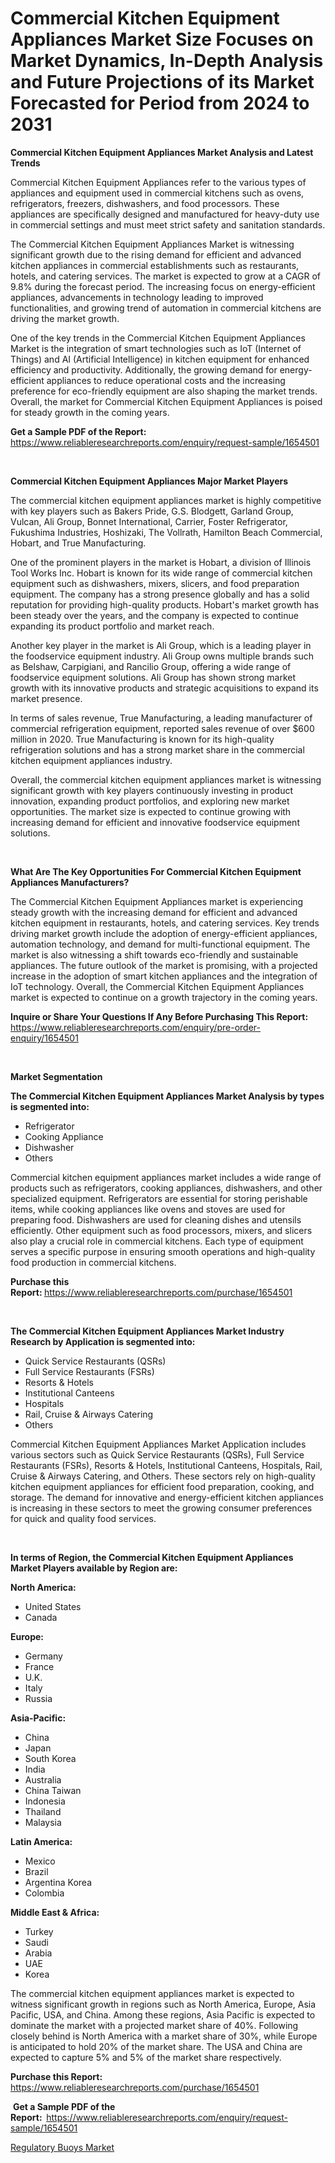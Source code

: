 <p><h1>Commercial Kitchen Equipment Appliances Market Size Focuses on Market Dynamics, In-Depth Analysis and Future Projections of its Market Forecasted for Period from 2024 to 2031</h1></p><p><strong>Commercial Kitchen Equipment Appliances Market Analysis and Latest Trends</strong></p>
<p><p>Commercial Kitchen Equipment Appliances refer to the various types of appliances and equipment used in commercial kitchens such as ovens, refrigerators, freezers, dishwashers, and food processors. These appliances are specifically designed and manufactured for heavy-duty use in commercial settings and must meet strict safety and sanitation standards.</p><p>The Commercial Kitchen Equipment Appliances Market is witnessing significant growth due to the rising demand for efficient and advanced kitchen appliances in commercial establishments such as restaurants, hotels, and catering services. The market is expected to grow at a CAGR of 9.8% during the forecast period. The increasing focus on energy-efficient appliances, advancements in technology leading to improved functionalities, and growing trend of automation in commercial kitchens are driving the market growth.</p><p>One of the key trends in the Commercial Kitchen Equipment Appliances Market is the integration of smart technologies such as IoT (Internet of Things) and AI (Artificial Intelligence) in kitchen equipment for enhanced efficiency and productivity. Additionally, the growing demand for energy-efficient appliances to reduce operational costs and the increasing preference for eco-friendly equipment are also shaping the market trends. Overall, the market for Commercial Kitchen Equipment Appliances is poised for steady growth in the coming years.</p></p>
<p><strong>Get a Sample PDF of the Report:&nbsp;</strong> <a href="https://www.reliableresearchreports.com/enquiry/request-sample/1654501">https://www.reliableresearchreports.com/enquiry/request-sample/1654501</a></p>
<p>&nbsp;</p>
<p><strong>Commercial Kitchen Equipment Appliances Major Market Players</strong></p>
<p><p>The commercial kitchen equipment appliances market is highly competitive with key players such as Bakers Pride, G.S. Blodgett, Garland Group, Vulcan, Ali Group, Bonnet International, Carrier, Foster Refrigerator, Fukushima Industries, Hoshizaki, The Vollrath, Hamilton Beach Commercial, Hobart, and True Manufacturing.</p><p>One of the prominent players in the market is Hobart, a division of Illinois Tool Works Inc. Hobart is known for its wide range of commercial kitchen equipment such as dishwashers, mixers, slicers, and food preparation equipment. The company has a strong presence globally and has a solid reputation for providing high-quality products. Hobart's market growth has been steady over the years, and the company is expected to continue expanding its product portfolio and market reach.</p><p>Another key player in the market is Ali Group, which is a leading player in the foodservice equipment industry. Ali Group owns multiple brands such as Belshaw, Carpigiani, and Rancilio Group, offering a wide range of foodservice equipment solutions. Ali Group has shown strong market growth with its innovative products and strategic acquisitions to expand its market presence.</p><p>In terms of sales revenue, True Manufacturing, a leading manufacturer of commercial refrigeration equipment, reported sales revenue of over $600 million in 2020. True Manufacturing is known for its high-quality refrigeration solutions and has a strong market share in the commercial kitchen equipment appliances industry.</p><p>Overall, the commercial kitchen equipment appliances market is witnessing significant growth with key players continuously investing in product innovation, expanding product portfolios, and exploring new market opportunities. The market size is expected to continue growing with increasing demand for efficient and innovative foodservice equipment solutions.</p></p>
<p>&nbsp;</p>
<p><strong>What Are The Key Opportunities For Commercial Kitchen Equipment Appliances Manufacturers?</strong></p>
<p><p>The Commercial Kitchen Equipment Appliances market is experiencing steady growth with the increasing demand for efficient and advanced kitchen equipment in restaurants, hotels, and catering services. Key trends driving market growth include the adoption of energy-efficient appliances, automation technology, and demand for multi-functional equipment. The market is also witnessing a shift towards eco-friendly and sustainable appliances. The future outlook of the market is promising, with a projected increase in the adoption of smart kitchen appliances and the integration of IoT technology. Overall, the Commercial Kitchen Equipment Appliances market is expected to continue on a growth trajectory in the coming years.</p></p>
<p><strong>Inquire or Share Your Questions If Any Before Purchasing This Report:</strong> <a href="https://www.reliableresearchreports.com/enquiry/pre-order-enquiry/1654501">https://www.reliableresearchreports.com/enquiry/pre-order-enquiry/1654501</a></p>
<p>&nbsp;</p>
<p><strong>Market Segmentation</strong></p>
<p><strong>The Commercial Kitchen Equipment Appliances Market Analysis by types is segmented into:</strong></p>
<p><ul><li>Refrigerator</li><li>Cooking Appliance</li><li>Dishwasher</li><li>Others</li></ul></p>
<p><p>Commercial kitchen equipment appliances market includes a wide range of products such as refrigerators, cooking appliances, dishwashers, and other specialized equipment. Refrigerators are essential for storing perishable items, while cooking appliances like ovens and stoves are used for preparing food. Dishwashers are used for cleaning dishes and utensils efficiently. Other equipment such as food processors, mixers, and slicers also play a crucial role in commercial kitchens. Each type of equipment serves a specific purpose in ensuring smooth operations and high-quality food production in commercial kitchens.</p></p>
<p><strong>Purchase this Report:&nbsp;</strong><a href="https://www.reliableresearchreports.com/purchase/1654501">https://www.reliableresearchreports.com/purchase/1654501</a></p>
<p>&nbsp;</p>
<p><strong>The Commercial Kitchen Equipment Appliances Market Industry Research by Application is segmented into:</strong></p>
<p><ul><li>Quick Service Restaurants (QSRs)</li><li>Full Service Restaurants (FSRs)</li><li>Resorts & Hotels</li><li>Institutional Canteens</li><li>Hospitals</li><li>Rail, Cruise & Airways Catering</li><li>Others</li></ul></p>
<p><p>Commercial Kitchen Equipment Appliances Market Application includes various sectors such as Quick Service Restaurants (QSRs), Full Service Restaurants (FSRs), Resorts & Hotels, Institutional Canteens, Hospitals, Rail, Cruise & Airways Catering, and Others. These sectors rely on high-quality kitchen equipment appliances for efficient food preparation, cooking, and storage. The demand for innovative and energy-efficient kitchen appliances is increasing in these sectors to meet the growing consumer preferences for quick and quality food services.</p></p>
<p>&nbsp;</p>
<p><strong>In terms of Region, the Commercial Kitchen Equipment Appliances Market Players available by Region are:</strong></p>
<p>
    <p> <strong> North America: </strong>
        <ul>
            <li>United States</li>
            <li>Canada</li>
        </ul>
        </p> 
    <p> <strong> Europe: </strong>
        <ul>
            <li>Germany</li>
            <li>France</li>
            <li>U.K.</li>
            <li>Italy</li>
            <li>Russia</li>
        </ul>
        </p> 
    <p> <strong> Asia-Pacific: </strong>
        <ul>
            <li>China</li>
            <li>Japan</li>
            <li>South Korea</li>
            <li>India</li>
            <li>Australia</li>
            <li>China Taiwan</li>
            <li>Indonesia</li>
            <li>Thailand</li>
            <li>Malaysia</li>
        </ul>
        </p> 
    <p> <strong> Latin America: </strong>
        <ul>
            <li>Mexico</li>
            <li>Brazil</li>
            <li>Argentina Korea</li>
            <li>Colombia</li>
        </ul>
        </p> 
    <p> <strong> Middle East & Africa: </strong>
        <ul>
            <li>Turkey</li>
            <li>Saudi</li>
            <li>Arabia</li>
            <li>UAE</li>
            <li>Korea</li>
        </ul>
    </p>
    </p>
<p><p>The commercial kitchen equipment appliances market is expected to witness significant growth in regions such as North America, Europe, Asia Pacific, USA, and China. Among these regions, Asia Pacific is expected to dominate the market with a projected market share of 40%. Following closely behind is North America with a market share of 30%, while Europe is anticipated to hold 20% of the market share. The USA and China are expected to capture 5% and 5% of the market share respectively.</p></p>
<p><strong>Purchase this Report: </strong><a href="https://www.reliableresearchreports.com/purchase/1654501">https://www.reliableresearchreports.com/purchase/1654501</a></p>
<p>&nbsp;<strong>Get a Sample PDF of the Report:&nbsp;&nbsp;</strong><a href="https://www.reliableresearchreports.com/enquiry/request-sample/1654501">https://www.reliableresearchreports.com/enquiry/request-sample/1654501</a></p>
<p><strong></strong></p>
<p><p><a href="https://github.com/sofayahoo2023/Market-Research-Report-List-3/blob/main/regulatory-buoys-market.md">Regulatory Buoys Market</a></p></p>